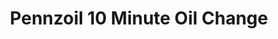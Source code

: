 ---
title: "Pennzoil 10 Minute Oil Change"
url: /redmond/pennzoil-10-minute-oil-change/
shop: car repair
---
